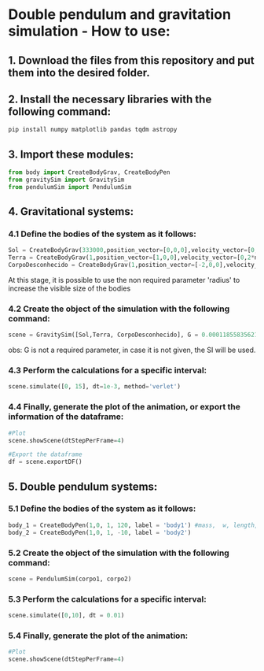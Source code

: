# Double pendulum and gravitation simulation - How to use:

## 1. Download the files from this repository and put them into the desired folder.

## 2. Install the necessary libraries with the following command:

```sh
pip install numpy matplotlib pandas tqdm astropy
```

## 3. Import these modules:

```python
from body import CreateBodyGrav, CreateBodyPen
from gravitySim import GravitySim
from pendulumSim import PendulumSim

```
## 4. Gravitational systems:

### 4.1 Define the bodies of the system as it follows:

```python
Sol = CreateBodyGrav(333000,position_vector=[0,0,0],velocity_vector=[0,0,0],acceleration_vector=[0,0,0])
Terra = CreateBodyGrav(1,position_vector=[1,0,0],velocity_vector=[0,2*np.pi,0],acceleration_vector=[0,0,0])
CorpoDesconhecido = CreateBodyGrav(1,position_vector=[-2,0,0],velocity_vector=[0,-np.pi,0],acceleration_vector=[0,0,0])
```
At this stage, it is possible to use the non required parameter 'radius' to increase the visible size of the bodies

### 4.2 Create the object of the simulation with the following command:

```python
scene = GravitySim([Sol,Terra, CorpoDesconhecido], G = 0.00011855835621470008)
```

obs: G is not a required parameter, in case it is not given, the SI will be used.

### 4.3 Perform the calculations for a specific interval:

```python
scene.simulate([0, 15], dt=1e-3, method='verlet')
```

### 4.4 Finally, generate the plot of the animation, or export the information of the dataframe:

```python
#Plot
scene.showScene(dtStepPerFrame=4)

#Export the dataframe
df = scene.exportDF()
```
## 5. Double pendulum systems:

### 5.1 Define the bodies of the system as it follows:

```python
body_1 = CreateBodyPen(1,0, 1, 120, label = 'body1') #mass,  w, length, theta
body_2 = CreateBodyPen(1,0, 1, -10, label = 'body2')
```


### 5.2 Create the object of the simulation with the following command:

```python
scene = PendulumSim(corpo1, corpo2)
```


### 5.3 Perform the calculations for a specific interval:

```python
scene.simulate([0,10], dt = 0.01)
```

### 5.4 Finally, generate the plot of the animation:

```python
#Plot
scene.showScene(dtStepPerFrame=4)
```

